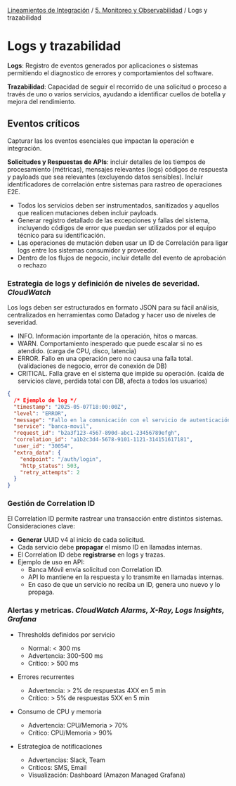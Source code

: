 [Lineamientos de Integración](../../index.md#lineamientos-de-integración) / [5. Monitoreo y Observabilidad](../../index.md#5-monitoreo-y-observabilidad) / Logs y trazabilidad

# Logs y trazabilidad

**Logs**: Registro de eventos generados por aplicaciones o sistemas permitiendo el diagnostico de errores y comportamientos del software.

**Trazabilidad**: Capacidad de seguir el recorrido de una solicitud o proceso a través de uno o varios servicios, ayudando a identificar cuellos de botella y mejora del rendimiento.

## Eventos críticos

Capturar las los eventos esenciales que impactan la operación e integración.

**Solicitudes y Respuestas de APIs**: incluir detalles de los tiempos de procesamiento (métricas), mensajes relevantes (logs) códigos de respuesta y payloads que sea relevantes (excluyendo datos sensibles). Incluir identificadores de correlación entre sistemas para rastreo de operaciones E2E.

- Todos los servicios deben ser instrumentados, sanitizados y aquellos que realicen mutaciones deben incluir payloads.
- Generar registro detallado de las excepciones y fallas del sistema, incluyendo códigos de error que puedan ser utilizados por el equipo técnico para su identificación.
- Las operaciones de mutación deben usar un ID de Correlación para ligar logs entre los sistemas consumidor y proveedor.
- Dentro de los flujos de negocio, incluir detalle del evento de aprobación o rechazo

### Estrategia de logs y definición de niveles de severidad. _CloudWatch_

Los logs deben ser estructurados en formato JSON para su fácil análisis, centralizados en herramientas como Datadog y hacer uso de niveles de severidad.

- INFO. Información importante de la operación, hitos o marcas.
- WARN. Comportamiento inesperado que puede escalar si no es atendido. (carga de CPU, disco, latencia)
- ERROR. Fallo en una operación pero no causa una falla total. (validaciones de negocio, error de conexión de DB)
- CRITICAL. Falla grave en el sistema que impide su operación. (caída de servicios clave, perdida total con DB, afecta a todos los usuarios)

```json
{
  /* Ejemplo de log */
  "timestamp": "2025-05-07T18:00:00Z",
  "level": "ERROR",
  "message": "Fallo en la comunicación con el servicio de autenticación",
  "service": "banca-movil",
  "request_id": "b2a3f123-4567-890d-abc1-23456789efgh",
  "correlation_id": "a1b2c3d4-5678-9101-1121-314151617181",
  "user_id": "30054",
  "extra_data": {
    "endpoint": "/auth/login",
    "http_status": 503,
    "retry_attempts": 2
  }
}
```

### Gestión de Correlation ID

El Correlation ID permite rastrear una transacción entre distintos sistemas. Consideraciones clave:

- **Generar** UUID v4 al inicio de cada solicitud.
- Cada servicio debe **propagar** el mismo ID en llamadas internas.
- El Correlation ID debe **registrarse** en logs y trazas.
- Ejemplo de uso en API:
  - Banca Móvil envía solicitud con Correlation ID.
  - API lo mantiene en la respuesta y lo transmite en llamadas internas.
  - En caso de que un servicio no reciba un ID, genera uno nuevo y lo propaga.

### Alertas y metricas. _CloudWatch Alarms, X-Ray, Logs Insights, Grafana_

- Thresholds definidos por servicio

  - Normal: < 300 ms
  - Advertencia: 300-500 ms
  - Crítico: > 500 ms

- Errores recurrentes

  - Advertencia: > 2% de respuestas 4XX en 5 min
  - Crítico: > 5% de respuestas 5XX en 5 min

- Consumo de CPU y memoria

  - Advertencia: CPU/Memoria > 70%
  - Crítico: CPU/Memoria > 90%

- Estrategioa de notificaciones
  - Advertencias: Slack, Team
  - Críticos: SMS, Email
  - Visualización: Dashboard (Amazon Managed Grafana)
